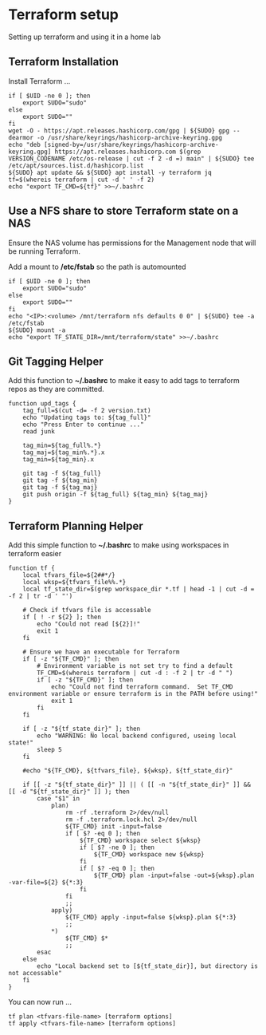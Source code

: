 # Terraform setup

Setting up terraform and using it in a home lab

## Terraform Installation

Install Terraform ...
```
if [ $UID -ne 0 ]; then
    export SUDO="sudo"
else
    export SUDO=""
fi
wget -O - https://apt.releases.hashicorp.com/gpg | ${SUDO} gpg --dearmor -o /usr/share/keyrings/hashicorp-archive-keyring.gpg
echo "deb [signed-by=/usr/share/keyrings/hashicorp-archive-keyring.gpg] https://apt.releases.hashicorp.com $(grep VERSION_CODENAME /etc/os-release | cut -f 2 -d =) main" | ${SUDO} tee /etc/apt/sources.list.d/hashicorp.list
${SUDO} apt update && ${SUDO} apt install -y terraform jq
tf=$(whereis terraform | cut -d ' ' -f 2)
echo "export TF_CMD=${tf}" >>~/.bashrc
```

## Use a NFS share to store Terraform state on a NAS

Ensure the NAS volume has permissions for the Management node that will be running Terraform.

Add a mount to **/etc/fstab** so the path is automounted
```
if [ $UID -ne 0 ]; then
    export SUDO="sudo"
else
    export SUDO=""
fi
echo "<IP>:<volume> /mnt/terraform nfs defaults 0 0" | ${SUDO} tee -a /etc/fstab
${SUDO} mount -a
echo "export TF_STATE_DIR=/mnt/terraform/state" >>~/.bashrc
```
## Git Tagging Helper

Add this function to **~/.bashrc** to make it easy to add tags to terraform repos as they are committed.
```
function upd_tags {
    tag_full=$(cut -d= -f 2 version.txt)
    echo "Updating tags to: ${tag_full}"
    echo "Press Enter to continue ..."
    read junk

    tag_min=${tag_full%.*}
    tag_maj=${tag_min%.*}.x
    tag_min=${tag_min}.x

    git tag -f ${tag_full}
    git tag -f ${tag_min}
    git tag -f ${tag_maj}
    git push origin -f ${tag_full} ${tag_min} ${tag_maj}
}
```

## Terraform Planning Helper

Add this simple function to **~/.bashrc** to make using workspaces in terraform easier
```
function tf {
    local tfvars_file=${2##*/}
    local wksp=${tfvars_file%%.*}
    local tf_state_dir=$(grep workspace_dir *.tf | head -1 | cut -d = -f 2 | tr -d ' "')

    # Check if tfvars file is accessable
    if [ ! -r ${2} ]; then
        echo "Could not read [${2}]!"
        exit 1
    fi

    # Ensure we have an executable for Terraform
    if [ -z "${TF_CMD}" ]; then
        # Environment variable is not set try to find a default
        TF_CMD=$(whereis terraform | cut -d : -f 2 | tr -d " ")
        if [ -z "${TF_CMD}" ]; then
            echo "Could not find terraform command.  Set TF_CMD environment variable or ensure terraform is in the PATH before using!"
            exit 1
        fi
    fi

    if [ -z "${tf_state_dir}" ]; then
        echo "WARNING: No local backend configured, useing local state!"
        sleep 5
    fi

    #echo "${TF_CMD}, ${tfvars_file}, ${wksp}, ${tf_state_dir}"

    if [[ -z "${tf_state_dir}" ]] || ( [[ -n "${tf_state_dir}" ]] && [[ -d "${tf_state_dir}" ]] ); then
        case "$1" in
            plan)
                rm -rf .terraform 2>/dev/null
                rm -f .terraform.lock.hcl 2>/dev/null
                ${TF_CMD} init -input=false
	            if [ $? -eq 0 ]; then
	                ${TF_CMD} workspace select ${wksp}
    	            if [ $? -ne 0 ]; then
	                    ${TF_CMD} workspace new ${wksp}
        	        fi
            	    if [ $? -eq 0 ]; then
	                    ${TF_CMD} plan -input=false -out=${wksp}.plan -var-file=${2} ${*:3}
                    fi
                fi
	            ;;
            apply)
                ${TF_CMD} apply -input=false ${wksp}.plan ${*:3}
	            ;;
            *)
                ${TF_CMD} $*
	            ;;
        esac
    else
        echo "Local backend set to [${tf_state_dir}], but directory is not accessable"
    fi
}
```
You can now run ...
```
tf plan <tfvars-file-name> [terraform options]
tf apply <tfvars-file-name> [terraform options]
```
